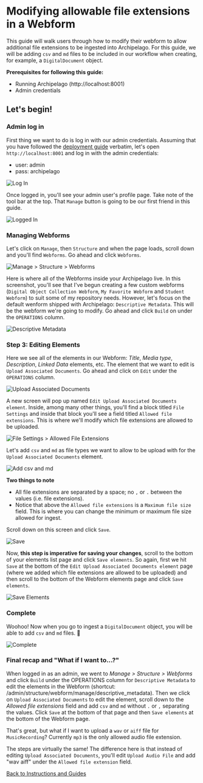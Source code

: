 # Modifying allowable file extensions in a Webform

This guide will walk users through how to modify their webform to allow additional file extensions to be ingested into Archipelago. For this guide, we will be adding `csv` and `md` files to be included in our workflow when creating, for example, a `DigitalDocument` object.

**Prerequisites for following this guide:**
- Running Archipelago (http://localhost:8001)
- Admin credentials

## Let's begin!

### Admin log in

First thing we want to do is log in with our admin credentials. Assuming that you have followed the [deployment guide](https://github.com/esmero/archipelago-deployment#archipelago-docker-deployment) verbatim, let's open `http://localhost:8001` and log in with the admin credentials:

- user: admin
- pass: archipelago

![Log In](../imgs/modifyingfileextensionsinwebform/01_admin-login.jpg)

Once logged in, you'll see your admin user's profile page. Take note of the tool bar at the top. That `Manage` button is going to be our first friend in this guide.

![Logged In](../imgs/modifyingfileextensionsinwebform/02_admin-logged-in.jpg)

### Managing Webforms

Let's click on `Manage`, then `Structure` and when the page loads, scroll down and you'll find `Webforms`. Go ahead and click `Webforms`.

![Manage > Structure > Webforms](../imgs/modifyingfileextensionsinwebform/03_manage-structure-webforms.jpg)

Here is where all of the Webforms inside your Archipelago live. In this screenshot, you'll see that I've begun creating a few custom webforms (`Digital Object Collection Webform`, `My Favorite Webform` and `Student Webform`) to suit some of my repository needs. However, let's focus on the default wenform shipped with Archipelago: `Descriptive Metadata`. This will be the webform we're going to modify. Go ahead and click `Build` on under the `OPERATIONS` column.

![Descriptive Metadata](../imgs/modifyingfileextensionsinwebform/04_webform-page.jpg)

### Step 3: Editing Elements

Here we see all of the elements in our Webform: *Title*, *Media type*, *Description*, *Linked Data* elements, etc. The element that we want to edit is `Upload Associated Documents`. Go ahead and click on `Edit` under the `OPERATIONS` column.

![Upload Associated Documents](../imgs/modifyingfileextensionsinwebform/05_upload-associated-documents.jpg)

A new screen will pop up named `Edit Upload Associated Documents element`. Inside, among many other things, you'll find a block titled `File Settings` and inside that block you'll see a field titled `Allowed file extensions`. This is where we'll modify which file extensions are allowed to be uploaded.

![File Settings > Allowed File Extensions](../imgs/modifyingfileextensionsinwebform/06_file-settings_allowed-file-extensions.jpg)

Let's add `csv` and `md` as file types we want to allow to be upload with for the `Upload Associated Documents` element.

![Add csv and md](../imgs/modifyingfileextensionsinwebform/07_add-csv-md.jpg)

**Two things to note**
- All file extensions are separated by a space; no `,` or `.` between the values (i.e. file extensions).
- Notice that above the `Allowed file extensions` is a `Maximum file size` field. This is where you can change the minimum or maximum file size allowed for ingest.

Scroll down on this screen and click `Save`.

![Save](../imgs/modifyingfileextensionsinwebform/08_save.jpg)

Now, **this step is imperative for saving your changes**, scroll to the bottom of your elements list page and click `Save elements`. So again, first we hit `Save` at the bottom of the `Edit Upload Associated Documents element` page (where we added which file extensions are allowed to be uploaded) and then scroll to the bottom of the Webform elements page and click `Save elements`.

![Save Elements](../imgs/modifyingfileextensionsinwebform/09_save-elements.jpg)

### Complete

Woohoo! Now when you go to ingest a `DigitalDocument` object, you will be able to add `csv` and `md` files. 🍓

![Complete](../imgs/modifyingfileextensionsinwebform/10_complete.jpg)

### Final recap and "What if I want to...?"

When logged in as an admin, we went to *Manage > Structure > Webforms* and click `Build` under the OPERATIONS column for `Descriptive Metadata` to edit the elements in the Webform (shortcut: /admin/structure/webform/manage/descriptive_metadata). Then we click on `Upload Associated Documents` to edit the element, scroll down to the *Allowed file extensions* field and add `csv` and `md` without `.` or `,` separating the values. Click `Save` at the bottom of that page and then `Save elements` at the bottom of the Webform page.

That's great, but what if I want to upload a `wav` or `aiff` file for `MusicRecording`? Currently `mp3` is the only allowed audio file extension.

The steps are virtually the same! The difference here is that instead of editing `Upload Associated Documents`, you'll edit `Upload Audio File` and add "wav aiff" under the `Allowed file extension` field.

[Back to Instructions and Guides](https://github.com/esmero/archipelago-documentation#archipelago-deployment-quickstart)
